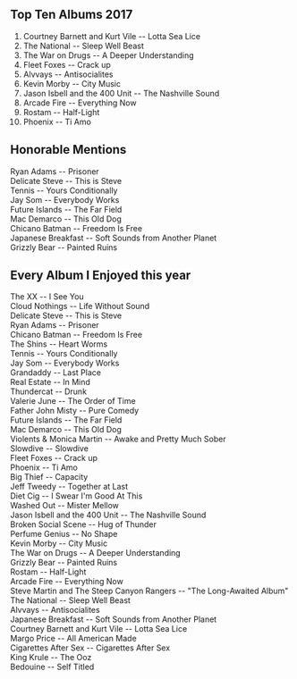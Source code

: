 ## Top Ten Albums 2017
1. Courtney Barnett and Kurt Vile -- Lotta Sea Lice
2. The National -- Sleep Well Beast
3. The War on Drugs -- A Deeper Understanding
4. Fleet Foxes -- Crack up
5. Alvvays -- Antisocialites
6. Kevin Morby -- City Music
7. Jason Isbell and the 400 Unit -- The Nashville Sound
8. Arcade Fire -- Everything Now
9. Rostam -- Half-Light
10. Phoenix -- Ti Amo


## Honorable Mentions
Ryan Adams -- Prisoner  
Delicate Steve -- This is Steve  
Tennis -- Yours Conditionally  
Jay Som -- Everybody Works  
Future Islands -- The Far Field  
Mac Demarco -- This Old Dog  
Chicano Batman -- Freedom Is Free  
Japanese Breakfast -- Soft Sounds from Another Planet  
Grizzly Bear -- Painted Ruins  


## Every Album I Enjoyed this year
The XX -- I See You  
Cloud Nothings -- Life Without Sound  
Delicate Steve -- This is Steve  
Ryan Adams -- Prisoner  
Chicano Batman -- Freedom Is Free  
The Shins -- Heart Worms  
Tennis -- Yours Conditionally  
Jay Som -- Everybody Works  
Grandaddy -- Last Place  
Real Estate -- In Mind  
Thundercat -- Drunk  
Valerie June -- The Order of Time  
Father John Misty -- Pure Comedy  
Future Islands -- The Far Field  
Mac Demarco -- This Old Dog  
Violents & Monica Martin -- Awake and Pretty Much Sober  
Slowdive -- Slowdive  
Fleet Foxes -- Crack up  
Phoenix -- Ti Amo  
Big Thief -- Capacity  
Jeff Tweedy -- Together at Last  
Diet Cig -- I Swear I'm Good At This  
Washed Out -- Mister Mellow  
Jason Isbell and the 400 Unit -- The Nashville Sound  
Broken Social Scene -- Hug of Thunder  
Perfume Genius -- No Shape  
Kevin Morby -- City Music  
The War on Drugs -- A Deeper Understanding  
Grizzly Bear -- Painted Ruins  
Rostam -- Half-Light  
Arcade Fire -- Everything Now  
Steve Martin and The Steep Canyon Rangers -- "The Long-Awaited Album"  
The National -- Sleep Well Beast  
Alvvays -- Antisocialites  
Japanese Breakfast -- Soft Sounds from Another Planet  
Courtney Barnett and Kurt Vile -- Lotta Sea Lice  
Margo Price -- All American Made  
Cigarettes After Sex -- Cigarettes After Sex  
King Krule -- The Ooz  
Bedouine -- Self Titled  

